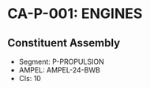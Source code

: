 # CA-P-001: ENGINES

## Constituent Assembly
- Segment: P-PROPULSION
- AMPEL: AMPEL-24-BWB
- CIs: 10
